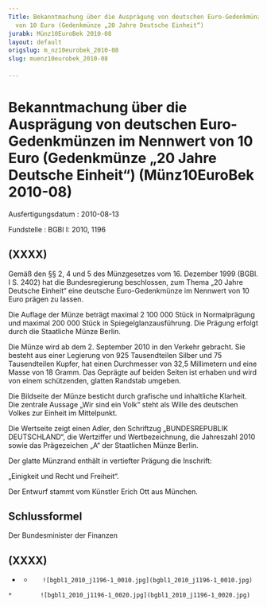 ```yaml
---
Title: Bekanntmachung über die Ausprägung von deutschen Euro-Gedenkmünzen im Nennwert
  von 10 Euro (Gedenkmünze „20 Jahre Deutsche Einheit“)
jurabk: Münz10EuroBek 2010-08
layout: default
origslug: m_nz10eurobek_2010-08
slug: muenz10eurobek_2010-08

---
```


# Bekanntmachung über die Ausprägung von deutschen Euro-Gedenkmünzen im Nennwert von 10 Euro (Gedenkmünze „20 Jahre Deutsche Einheit“) (Münz10EuroBek 2010-08)

Ausfertigungsdatum
:   2010-08-13

Fundstelle
:   BGBl I: 2010, 1196


## (XXXX)

Gemäß den §§ 2, 4 und 5 des Münzgesetzes vom 16. Dezember 1999 (BGBl. I S. 2402) hat die Bundesregierung beschlossen, zum Thema „20 Jahre Deutsche Einheit“ eine deutsche Euro-Gedenkmünze im Nennwert von 10 Euro prägen zu lassen.

Die Auflage der Münze beträgt maximal 2 100 000 Stück in Normalprägung und maximal 200 000 Stück in Spiegelglanzausführung. Die Prägung erfolgt durch die Staatliche Münze Berlin.

Die Münze wird ab dem 2. September 2010 in den Verkehr gebracht. Sie besteht aus einer Legierung von 925 Tausendteilen Silber und 75 Tausendteilen Kupfer, hat einen Durchmesser von 32,5 Millimetern und eine Masse von 18 Gramm. Das Geprägte auf beiden Seiten ist erhaben und wird von einem schützenden, glatten Randstab umgeben.

Die Bildseite der Münze besticht durch grafische und inhaltliche Klarheit. Die zentrale Aussage „Wir sind ein Volk“ steht als Wille des deutschen Volkes zur Einheit im Mittelpunkt.

Die Wertseite zeigt einen Adler, den Schriftzug „BUNDESREPUBLIK DEUTSCHLAND“, die Wertziffer und Wertbezeichnung, die Jahreszahl 2010 sowie das Prägezeichen „A“ der Staatlichen Münze Berlin.

Der glatte Münzrand enthält in vertiefter Prägung die Inschrift:

„Einigkeit und Recht und Freiheit“.

Der Entwurf stammt vom Künstler Erich Ott aus München.


## Schlussformel

Der Bundesminister der Finanzen


## (XXXX)


*    *        ![bgbl1_2010_j1196-1_0010.jpg](bgbl1_2010_j1196-1_0010.jpg)
    *        ![bgbl1_2010_j1196-1_0020.jpg](bgbl1_2010_j1196-1_0020.jpg)


